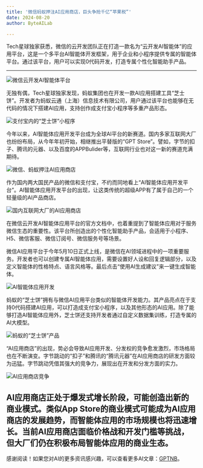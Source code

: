 ```yaml
---
title: '微信蚂蚁押注AI应用商店，巨头争抢千亿“苹果税”'
date: 2024-08-20
author: ByteAILab

---
```


Tech星球独家获悉，微信的云开发团队正在打造一款名为“云开发AI智能体”的应用平台，这是一个多平台AI智能体开发框架，用于企业和小程序提供专属的智能体平台。通过该平台，用户可以实现0代码开发，打造专属个性化智能助手产品。

---


![微信云开发AI智能体平台](http://www.jesonc.com/FiZfL18rIQSuSWRvN9-V3eM05f_V)

无独有偶，Tech星球独家发现，蚂蚁集团也在开发一款AI应用搭建工具“芝士饼”。开发者为蚂蚁云通（上海）信息技术有限公司，用户通过该平台也能够在无代码的情况下搭建AI应用，支持创作成支付宝小程序等多重产品形态。

![支付宝内的“芝士饼”小程序](http://www.jesonc.com/Fgaa2Ondit8lRU0B6jur9y7XS0F8)

今年以来，AI智能体应用开发平台成为全球AI平台的新赛道。国内多家互联网大厂也纷纷布局，从今年年初开始，相继推出平替版的“GPT Store”。譬如，字节的扣子、腾讯的元器、以及百度的APPBulider等，互联网行业也对这一新的赛道充满期待。

![微信、蚂蚁押注AI应用商店](http://www.jesonc.com/Fj7GBGsDViULjHxskW3uAS-e0yL1)

作为国内两大国民产品的微信和支付宝，不约而同地看上“AI智能体应用开发平台”。AI智能体应用开发平台的出现，让这类传统的超级APP有了属于自己的一个轻量级的AI产品商店。

![国内互联网大厂的AI应用商店](http://www.jesonc.com/FgM74zP1KXxk8sxOXV5qgIEPzGj7)

在微信云开发AI智能体应用平台的官方文档中，也着重提到了智能体应用对于服务微信生态的重要性。该平台所创造出的个性化智能助手产品，会适用于小程序、H5、微信客服、微信订阅号、微信服务号等场景。

微信AI应用平台于今年5月10日正式上线，是微信在AI领域进程中的一项重要服务。开发者也可以创建专属AI智能体应用，需要设置好人设和回复逻辑部分，以及定义智能体的性格特点、语言风格等。最后点击“使用AI生成建议”来一键生成智能体。

![AI智能体应用开发](http://www.jesonc.com/FkiKVvvcrhFlN6-cC4U7vxv-ElJO)

蚂蚁的“芝士饼”拥有与微信AI应用平台类似的智能体开发能力。其产品亮点在于支持0代码搭建AI应用，可以打造成支付宝小程序，以及其他形态的AI应用。除了能够打造AI智能体应用外，芝士饼还支持开发者通过自定义数据集训练，打造专属的AI大模型。

![蚂蚁的“芝士饼”产品](http://www.jesonc.com/FsiwwwOrdhTR7BHqXJQ10ZkV5u45)

“AI应用商店”的出现，势必会导致AI应用开发、分发权的竞争愈发激烈，市场格局也在不断演变。字节跳动的“扣子”和腾讯的“腾讯元器”在AI应用商店的研发方面较为迅猛。字节跳动凭借其强大的竞争力，展现出在开发和分发方面的实力。

![AI应用商店竞争](http://www.jesonc.com/FpBZ4tFEzUp6LeQIF6_M_-E656I8)

AI应用商店正处于爆发式增长阶段，可能创造出新的商业模式。类似App Store的商业模式可能成为AI应用商店的发展趋势，而智能体应用的市场规模也将迅速增长。当前AI应用商店面临价格战和开发门槛等挑战，但大厂们仍在积极布局智能体应用的商业生态。
---
感谢阅读！如果您对AI的更多资讯感兴趣，可以查看更多AI文章：[GPTNB](https://gptnb.com)。